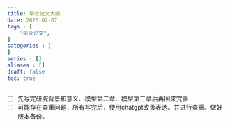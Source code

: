 ```yaml
---
title: 毕业论文大纲
date: 2023-02-07
tags : [
	"毕业论文",
]
categories : [
]
series : []
aliases : []
draft: false
toc: true
---
```



- [ ] 先写完研究背景和意义、模型第二章、模型第三章后再回来完善
- [ ] 可能存在查重问题，所有写完后，使用chatgpt改善表达。并进行查重。做好版本备份。
